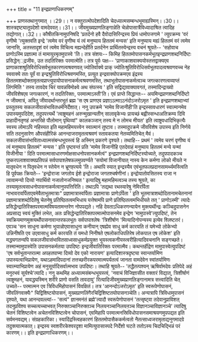 +++
title = "11 इन्द्रप्राणाधिकरणम्"

+++
प्राणस्तथानुगमात् ।।29।। न वक्तुरात्मोपदेशादिति चेदध्यात्मसम्बन्धभूमाह्यस्मिन्।।30।। शास्त्रद्दष्ट्यातूपदेशो वामदेववत्।।31।। जीवमुख्यप्राणलिङ्गान्नेति चेन्नोपासात्रैविध्यादाश्रित त्वादिह तद्योगात्।।32।। कौषीतकिनामुपनिषदि 'प्रतर्दनो हवै दैवोदासिरिन्द्रस्य प्रियं धामोपजगामे ' त्युपक्रम्य 'वरं वृणीष्वे 'त्युक्तवति इन्द्रे 'त्वमेव वरं वृणीष्व यं त्वं मनुष्याय हिततमं मन्यस' इति मनुष्याय मह्यं हिततमं वरं त्वमेव जानासि, अतस्तादृशं वरं त्वमेव विचित्य मह्यन्देहीति प्रतर्दनेन प्रार्थितस्येन्द्रस्य वचनं श्रूयते-- 'सहोवाच प्राणोऽस्मि प्रज्ञात्मा तं मामायुरमृतमुपास्वे 'ति। तत्र संशयः-- किमिह हिततमोपासनकर्मभूतइन्द्रप्राणशब्दनिर्दिष्टः प्रसिद्धेन््द्रजीवः, उत तदतिरिक्तः परमात्मेति। तत्र पूर्वः पक्षः-- 'प्राणाकाशवाक्ययोस्तत्तद्वाक्यएव प्राणाकाशश्रुतिविरोधिसर्वभूतकारणत्वश्रवणवत् ज्योतिर्वाक्ये प्राक् ज्योतिःश्रुतिविरोधिसर्वभूतपादत्वश्रवणवच्च नेह स्ववाक्ये ततः पूर्वं वा इन्द्रश्रुतिविरोधिश्रवणमस्ति, प्रत्युत इन्द्रवाक्योपक्रमएव इंद्रस्य हिततमशब्दोक्तामृतत्वप्राप्त्युपायोपासनाकर्मत्वश्रवणमस्ति, तथाभूतोपासनाकर्मत्वञ्च जगत्कारणत्वव्याप्तं लिंगमिति ' तस्य तावदेव चिरं यावन्नविमोक्ष्ये अथ संपत्स्य ' इति सद्विद्यावाक्यावगतं, तस्मादिन्द्राख्यो जीवविशेषएव जगत्कारणं, न तदतिरिक्तः, परमात्माऽस्ती'ति। एवं प्राप्ते सिद्धान्तः-- अयमिन्द्रप्राणशब्दनिर्दिष्टो न जीवमात्रं, अपितु जीवादर्थान्तरभूतं ब्रह्म 'स एष प्राणएव प्रज्ञाऽऽत्माऽऽनंदोऽजरोऽमृत ' इति इन्द्रप्राणशब्दाभ्यां प्रस्तुतस्य सकलजीवासंभावितधर्मनिर्देशात्। ननु उपक्रमे 'मामेव विजानीही'ति इन्द्रस्सावधारणं स्वात्मानमेव उपास्यमुपदिदेश, तदुपपत्त्यर्थे 'त्वाष्ट्रमहनं अरुन्मुखान्यतीन् सालावृकेभ्यः प्रायच्छं बह्वीस्सन्धाअतिक्रम्य दिवि प्राहादीनतृणहं अन्तरिक्षे पौलोमान् पृथिव्यां" कालकञ्जान् तस्य मे न लोमच मीयत' इति त्वाष्ट्रवधादिभिकृत्यैः स्वस्य लोमाऽपि नहिस्यत इति महामहिमयत्त्वेन स्वात्मानं तुष्टाव। तस्मादुपक्रमे जीवविशेष उपास्य इति निर्णये सति तदनुसारेण औपसंहीरिकं आनन्दाजरामृतत्वश्रवणं स्तावकतया नेतव्यमितिचेत् मैवं। सकलजीवासंभाविताध्यात्मसंबन्धभूयस्त्वं हि अस्मिन् प्रकरणे दृश्यते। तथाहि-- प्रथमं ' त्वमेव चरणं वृणीष्व यं त्वं मनुष्याय हिततमं" मन्यस ' इति पृष्टवन्तं प्रति 'मामेव विजानीहि एतदेवाहं मनुष्याय हिततमं मन्ये यन्मां विजीनीया ' दिति परमात्मासाधारणमोक्षसाधनोपसानकर्मत्वं" इन्द्रप्राणशब्दनिर्दिष्टस्योच्यते, तदुपपादकञ्च पुष्करपलाशवाक्यप्रतिपन्नं सर्वपापाश्लेषफलमुपवर्ण्यते 'सयोमां विजानीयात् नास्य केन कर्मणा लोको मीयते न मातृवधेन न पितृवधेन न स्तेयेन न भ्रूणह्त्यये 'ति। अथापि स्यात् इन्द्रस्यैव एवंभूतफलप्रदानसामर्थ्यमस्त्विति हि पूर्वपक्षः क्रियते-- 'इन्द्रोराजा जगतोय ईशे इन्द्रोराजा जगतश्चर्षणीनां। इन्द्रोयातोवसितस्य राजा न त्वावामन्यो दिव्यो नपार्थिवो नजातोनजनिष्यत ' इत्यादिषु महामहिमत्वञ्च तस्य श्रूयते, का तस्यामृतत्वसाधनोपासनाकर्मत्वानुपपत्तिरिति। तथाऽपि 'तद्यथा रथस्यारेषु नेमिरर्पिता नाभावरावर्पिताएवमेवैताभूतमात्राः" प्रज्ञामात्रास्वर्पिताः प्रज्ञामात्राः प्राणेऽर्पिता ' इति भूतमात्राशब्दोदितानामचेतनानां प्रज्ञामात्राशब्दोदितेषु चेतनेषु प्रतिष्ठितत्वमभिधाय यत्तेषामपि प्राणे प्रतिष्ठितत्वमभिधीयते तत् ' प्राणोऽस्मी' त्यादेः प्रसिद्धेन्द्रातिरिक्तपरमात्मविषयतामन्तरेण नोपपद्यते। नहि देवताऽधिकरणन्यायेन मुक्त्यर्थीन्द्रः कञ्चिदुपासनेन अप्रसाद्य स्वयं मुक्तिं लभेत, अतः प्रसिद्धेन्द्रातिरिक्तपरमात्मोपासनमेव इन्द्रेण 'मामुपास्वे'त्युपदिष्टं, तेन स्वक्रियमाणमुक्त्यर्थोपासनावान्तरफलभूतः सर्वपापाश्लेषः 'त्रिशीर्षाण 'मित्यादिनोपन्यस्य इत्येव श्लिष्टतरं। एवञ्च 'सन साधुना कर्मणा भूयान्नोएवासाधुना कनीयान् एषह्येव साधु कर्म कारयति तं यमेभ्यो लोकेभ्यो उन्निनीषति एव उएवासाधु कर्म कारयति तं यमधो निनीषते एषलोकाधिपतिरेष लोकपाल एष लोकेश' इति मद्ध्यगतन्यपि सकलजीवासंभावितसाध्वसाधुकर्मप्रयुक्त भूयस्त्वकनीयस्त्वरीहित्यादिवचनानि सङ्गच्छते। तस्मान्मामुपास्वेति उपासनकर्मतया उपदिष्टः इन्द्रजीवातिरिक्तः परमात्मैव। कथन्तर्हीद्रेण मामुपास्वेत्युपदिष्टं 'एष सर्वभूतान्तरात्मा अपहतपाप्मा दिव्यो देव एको नारायण' इत्यादिशास्त्रदृष्ट्या स्वान्तर्यामिण उपास्यत्वाभिप्रायेण, यथाऽहमादिपदानां तत्तच्छरीरकपरमात्मपर्यतत्वं जानता वामदेवेन स्वांतर्यामिणः स्वात्म्याभिप्रायेण अहं मनुसूर्यादिसर्वात्मभाव उपदिष्टः। तथाहि श्रूयते-- 'तद्धैतत्पश्यन् ऋषिर्वामदेवः प्रतिपेदे अहं मनुरभवं सूर्यश्चे'त्यादि। ननु कथमिह अध्यात्मसंबन्धभूयस्त्वं, 'नवाचं विजिज्ञासीत वक्तारं विद्यात्, त्रिशीर्षाणं त्वाष्ट्रमहनं, यावद्ध्यस्मिन् शरीरे प्राणो वसति तावदायु' रित्यादिजीवमुख्यप्राणलिङ्गानामत्र सत्त्वादिति चेत् उच्यते-- परमात्मन एव त्रिविधमिहोपासनं विवक्षितं। तत्र 'आनन्दोऽजरोऽमृत' इति स्वरूपेणोपासनं, जीवलिंगवाक्यैः" चिद्विशिष्टयोपासनं, मुख्यप्राणलिंगैरचिद्विशिष्टतयोपासनञ्चेति। अन्यत्रापि त्रिविधामुपासनं दृश्यते, यथा आनन्दवल्ल्यां-- 'सत्यं" ज्ञानमनंतं ब्रह्मे'त्यादौ स्वरूपेणोपासनं 'तत्सृष्ट्वा तदेवानुप्राविशत् तदनुप्रविश्य सच्चत्यच्चाभवत् निरुक्तञ्चानिरुक्तञ्च निलयनञ्चानिलयऩञ्च विज्ञानञ्चाविज्ञानञ्चे' त्यादिषु चेतनं विशिष्टत्वेन अचेतनविशिष्टत्वेन चोपासनं, एवमिहापि परमात्मनस्रिविधोपासनसमाश्रयणमुपपद्यत इति सर्वमनवद्यम्। संग्रहकारिका। स्यादिंद्रस्त्विहकारणं हिततमोपासैककर्मत्वतो नैतत्साध्वजरामृताद्यनुगमादग्रे तदुक्त्यात्मकात्। इन्द्रस्य स्वशरीरकेश्वरदृशा मामित्युपासास्पदे निर्देशो घटते ततोऽस्य चिदचिद्भिन्नं परं कारणम्।। इति इन्द्रप्राणाधिकरणम्।।